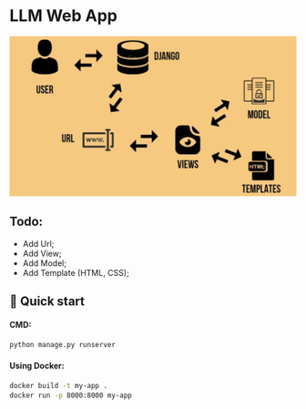 # LLM Web App 

![architecture](assets/architecture.png)


## Todo:
- Add Url; 
- Add View;
- Add Model; 
- Add Template (HTML, CSS);

## 🚀 Quick start

#### CMD:
```sh
python manage.py runserver
```

#### Using Docker:
```sh
docker build -t my-app .
docker run -p 8000:8000 my-app
```

